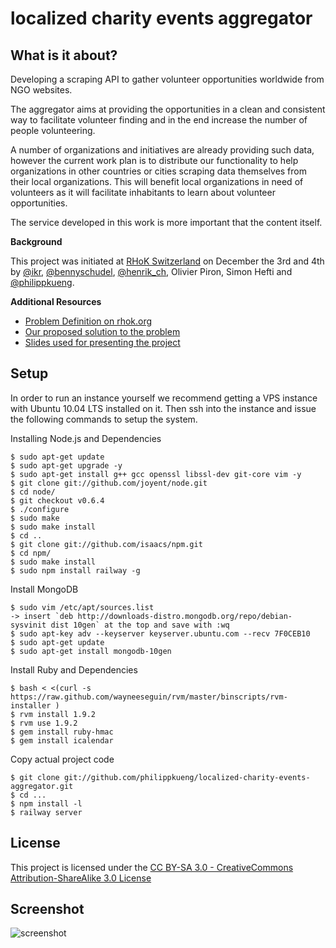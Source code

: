 # localized charity events aggregator

## What is it about?

Developing a scraping API to gather volunteer opportunities worldwide from NGO websites.

The aggregator aims at providing the opportunities in a clean and consistent way to facilitate volunteer finding and in the end increase the number of people volunteering.

A number of organizations and initiatives are already providing such data, however the current work plan is to distribute our functionality to help organizations in other countries or cities scraping data themselves from their local organizations. This will benefit local organizations in need of volunteers as it will facilitate inhabitants to learn about volunteer opportunities.

The service developed in this work is more important that the content itself.

**Background**

This project was initiated at [RHoK Switzerland](http://www.rhok.org/event/zurich-switzerland) on December the 3rd and 4th by [@ikr](http://twitter.com/ikr), [@bennyschudel](http://twitter.com/bennyschudel), [@henrik_ch](http://twitter.com/henrik_ch), Olivier Piron, Simon Hefti and [@philippkueng](http://twitter.com/philippkueng).

**Additional Resources**

* [Problem Definition on rhok.org](http://www.rhok.org/problems/aggregator-communitycharity-events-based-locality)
* [Our proposed solution to the problem](http://www.rhok.org/solutions/charity-event-aggregator)
* [Slides used for presenting the project](https://docs.google.com/present/edit?id=0Ac1CjBkan4BTZDRoMjUzZF8xNWRyZ254Z2hu)

## Setup

In order to run an instance yourself we recommend getting a VPS instance with Ubuntu 10.04 LTS installed on it. Then ssh into the instance and issue the following commands to setup the system.

Installing Node.js and Dependencies

    $ sudo apt-get update
    $ sudo apt-get upgrade -y
    $ sudo apt-get install g++ gcc openssl libssl-dev git-core vim -y
    $ git clone git://github.com/joyent/node.git
    $ cd node/
    $ git checkout v0.6.4
    $ ./configure
    $ sudo make
    $ sudo make install
    $ cd ..
    $ git clone git://github.com/isaacs/npm.git
    $ cd npm/
    $ sudo make install
    $ sudo npm install railway -g
    
Install MongoDB

    $ sudo vim /etc/apt/sources.list
    -> insert `deb http://downloads-distro.mongodb.org/repo/debian-sysvinit dist 10gen` at the top and save with :wq
    $ sudo apt-key adv --keyserver keyserver.ubuntu.com --recv 7F0CEB10
    $ sudo apt-get update
    $ sudo apt-get install mongodb-10gen
    
Install Ruby and Dependencies

    $ bash < <(curl -s https://raw.github.com/wayneeseguin/rvm/master/binscripts/rvm-installer )
    $ rvm install 1.9.2
    $ rvm use 1.9.2
    $ gem install ruby-hmac
    $ gem install icalendar
    
Copy actual project code

    $ git clone git://github.com/philippkueng/localized-charity-events-aggregator.git
    $ cd ...
    $ npm install -l
    $ railway server
    

## License

This project is licensed under the [CC BY-SA 3.0 - CreativeCommons Attribution-ShareAlike 3.0 License](http://creativecommons.org/licenses/by-sa/3.0/)

## Screenshot

![screenshot](localized-charity-events-aggregator/blob/master/public/images/lcea.png?raw=true)
